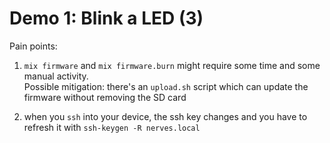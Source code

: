# Demo 1: Blink a LED  (3)

Pain points:

1. `mix firmware` and `mix firmware.burn`  might require some time and some manual activity. \
    Possible mitigation: there's an `upload.sh` script which can update the firmware
    without removing the SD card

1. when you `ssh` into your device, the ssh key changes and you have to refresh it 
    with `ssh-keygen -R nerves.local`